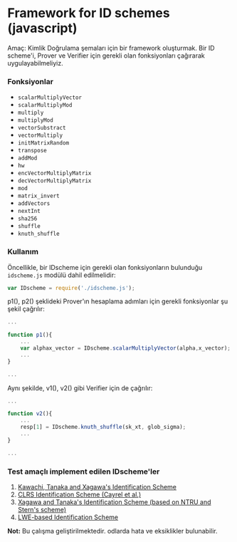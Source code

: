 Framework for ID schemes (javascript)
=====================================

Amaç: Kimlik Doğrulama şemaları için bir framework oluşturmak. Bir ID scheme'i, Prover ve Verifier için gerekli olan fonksiyonları çağırarak uygulayabilmeliyiz. 


### Fonksiyonlar
- `scalarMultiplyVector`
- `scalarMultiplyMod`
- `multiply`
- `multiplyMod`
- `vectorSubstract`
- `vectorMultiply`
- `initMatrixRandom`
- `transpose`
- `addMod`
- `hw`
- `encVectorMultiplyMatrix`
- `decVectorMultiplyMatrix`
- `mod`
- `matrix_invert`
- `addVectors`
- `nextInt`
- `sha256`
- `shuffle`
- `knuth_shuffle`

### Kullanım
Öncellikle, bir IDscheme için gerekli olan fonksiyonların bulunduğu `idscheme.js` modülü dahil edilmelidir:

```javascript
var IDscheme = require('./idscheme.js');
```

p1(), p2() şeklideki Prover'ın hesaplama adımları için gerekli fonksiyonlar şu şekil çağrılır:

```javascript
...

function p1(){
	...
	var alphax_vector = IDscheme.scalarMultiplyVector(alpha,x_vector);
	...
}

... 
```

Aynı şekilde, v1(), v2() gibi Verifier için de çağrılır:

```javascript
...

function v2(){
	...
	resp[1] = IDscheme.knuth_shuffle(sk_xt, glob_sigma);
	...
}

...
``` 

### Test amaçlı implement edilen IDscheme'ler
1. [Kawachi, Tanaka and Xagawa's Identification Scheme]
2. [CLRS Identification Scheme (Cayrel et al.)]
3. [Xagawa and Tanaka's Identification Scheme (based on NTRU and Stern's scheme)]
4. [LWE-based Identification Scheme]

[Kawachi, Tanaka and Xagawa's Identification Scheme]: ./test/xagawa-test.js
[CLRS Identification Scheme (Cayrel et al.)]: ./test/clrs-test.js
[Xagawa and Tanaka's Identification Scheme (based on NTRU and Stern's scheme)]: ./test/xagawa-ntru-test.js
[LWE-based Identification Scheme]: ./test/lwe-based-idscheme.js




**Not:** Bu çalışma geliştirilmektedir. odlarda hata ve eksiklikler bulunabilir.  
